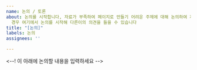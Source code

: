 ```yaml
---
name: 논의 / 토론
about: 논의를 시작합니다, 자료가 부족하여 페이지로 만들기 어려운 주제에 대해 논의하여 자료를 모으거나, 틀린점 또는 편집할 점이 명확하지 않은
  경우 여기에서 논의를 시작해 다른이의 의견을 들을 수 있습니다
title: "[논의]"
labels: 논의
assignees: ''

---
```


<!--
여기에 글을 작성하면 커뮤니티 가이드를 동의한것으로 간주됩니다

아직 자료가 부족한 주제에 대해서 자료를 모의기 위해 논의하거나
틀린점, 추가할점이 명확하지 않은 경우 여기에서 논의를 시작 할 수 있습니다

(이 주의문은 실제 결과물에 보여지지 않습니다)
-->

<--! 이 아래에 논의할 내용을 입력하세요 -->

